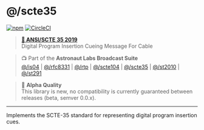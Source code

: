 # @/scte35

[![npm](https://img.shields.io/npm/v/@astronautlabs/scte35)](https://npmjs.com/package/@astronautlabs/scte35)
[![CircleCI](https://circleci.com/gh/astronautlabs/scte35.svg?style=svg)](https://circleci.com/gh/astronautlabs/scte35)

> **[📜 ANSI/SCTE 35 2019](https://webstore.ansi.org/Standards/SCTE/ANSISCTE352019)**  
> Digital Program Insertion Cueing Message For Cable

> 📺 Part of the **Astronaut Labs Broadcast Suite**  
> [@/is04](https://github.com/astronautlabs/is04) |
> [@/rfc8331](https://github.com/astronautlabs/rfc8331) |
> [@/rtp](https://github.com/astronautlabs/rtp) |
> [@/scte104](https://github.com/astronautlabs/scte104) | 
> [@/scte35](https://github.com/astronautlabs/scte35) | 
> [@/st2010](https://github.com/astronautlabs/st2010) | 
> [@/st291](https://github.com/astronautlabs/st291)

> 📝 **Alpha Quality**  
> This library is new, no compatibility is currently guaranteed between 
> releases (beta, semver 0.0.x).

---

Implements the SCTE-35 standard for representing digital program insertion cues.
